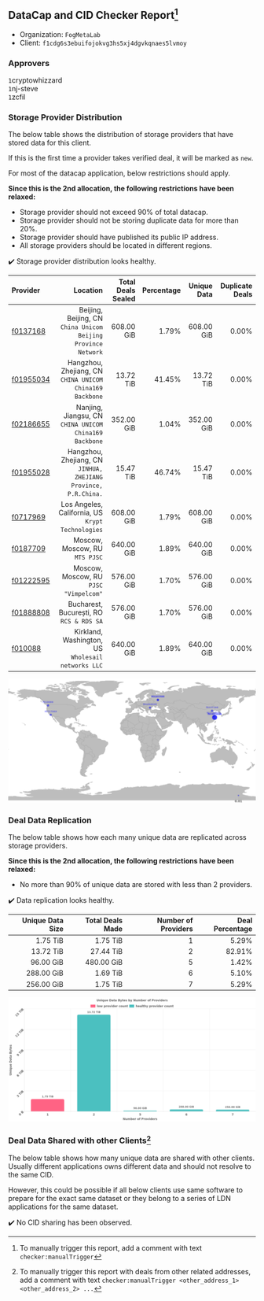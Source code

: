 ## DataCap and CID Checker Report[^1]
 - Organization: `FogMetaLab`
 - Client: `f1cdg6s3ebuifojokvg3hs5xj4dgvkqnaes5lvmoy`
### Approvers
`1`cryptowhizzard<br/>`1`nj-steve<br/>`1`zcfil


### Storage Provider Distribution
The below table shows the distribution of storage providers that have stored data for this client.

If this is the first time a provider takes verified deal, it will be marked as `new`.

For most of the datacap application, below restrictions should apply.

**Since this is the 2nd allocation, the following restrictions have been relaxed:**
 - Storage provider should not exceed 90% of total datacap.
 - Storage provider should not be storing duplicate data for more than 20%.
 - Storage provider should have published its public IP address.
 - All storage providers should be located in different regions.

✔️ Storage provider distribution looks healthy.

| Provider                                              |                                                           Location | Total Deals Sealed | Percentage | Unique Data | Duplicate Deals |
| :---------------------------------------------------- | -----------------------------------------------------------------: | -----------------: | ---------: | ----------: | --------------: |
| [f0137168](https://filfox.info/en/address/f0137168)   |   Beijing, Beijing, CN<br/>`China Unicom Beijing Province Network` |         608.00 GiB |      1.79% |  608.00 GiB |           0.00% |
| [f01955034](https://filfox.info/en/address/f01955034) |        Hangzhou, Zhejiang, CN<br/>`CHINA UNICOM China169 Backbone` |          13.72 TiB |     41.45% |   13.72 TiB |           0.00% |
| [f02186655](https://filfox.info/en/address/f02186655) |          Nanjing, Jiangsu, CN<br/>`CHINA UNICOM China169 Backbone` |         352.00 GiB |      1.04% |  352.00 GiB |           0.00% |
| [f01955028](https://filfox.info/en/address/f01955028) | Hangzhou, Zhejiang, CN<br/>`JINHUA, ZHEJIANG Province, P.R.China.` |          15.47 TiB |     46.74% |   15.47 TiB |           0.00% |
| [f0717969](https://filfox.info/en/address/f0717969)   |               Los Angeles, California, US<br/>`Krypt Technologies` |         608.00 GiB |      1.79% |  608.00 GiB |           0.00% |
| [f0187709](https://filfox.info/en/address/f0187709)   |                                  Moscow, Moscow, RU<br/>`MTS PJSC` |         640.00 GiB |      1.89% |  640.00 GiB |           0.00% |
| [f01222595](https://filfox.info/en/address/f01222595) |                          Moscow, Moscow, RU<br/>`PJSC "Vimpelcom"` |         576.00 GiB |      1.70% |  576.00 GiB |           0.00% |
| [f01888808](https://filfox.info/en/address/f01888808) |                        Bucharest, București, RO<br/>`RCS & RDS SA` |         576.00 GiB |      1.70% |  576.00 GiB |           0.00% |
| [f010088](https://filfox.info/en/address/f010088)     |              Kirkland, Washington, US<br/>`Wholesail networks LLC` |         640.00 GiB |      1.89% |  640.00 GiB |           0.00% |

<img src="https://raw.githubusercontent.com/data-preservation-programs/filplus-checker-assets/main/filecoin-project/filecoin-plus-large-datasets/issues/1733/1698461108972.png"/>

### Deal Data Replication
The below table shows how each many unique data are replicated across storage providers.


**Since this is the 2nd allocation, the following restrictions have been relaxed:**
- No more than 90% of unique data are stored with less than 2 providers.

✔️ Data replication looks healthy.

| Unique Data Size | Total Deals Made | Number of Providers | Deal Percentage |
| ---------------: | ---------------: | ------------------: | --------------: |
|         1.75 TiB |         1.75 TiB |                   1 |           5.29% |
|        13.72 TiB |        27.44 TiB |                   2 |          82.91% |
|        96.00 GiB |       480.00 GiB |                   5 |           1.42% |
|       288.00 GiB |         1.69 TiB |                   6 |           5.10% |
|       256.00 GiB |         1.75 TiB |                   7 |           5.29% |

<img src="https://raw.githubusercontent.com/data-preservation-programs/filplus-checker-assets/main/filecoin-project/filecoin-plus-large-datasets/issues/1733/1698461109732.png"/>

### Deal Data Shared with other Clients[^3]
The below table shows how many unique data are shared with other clients.
Usually different applications owns different data and should not resolve to the same CID.

However, this could be possible if all below clients use same software to prepare for the exact same dataset or they belong to a series of LDN applications for the same dataset.

✔️ No CID sharing has been observed.

[^1]: To manually trigger this report, add a comment with text `checker:manualTrigger`

[^2]: Deals from those addresses are combined into this report as they are specified with `checker:manualTrigger`

[^3]: To manually trigger this report with deals from other related addresses, add a comment with text `checker:manualTrigger <other_address_1> <other_address_2> ...`

